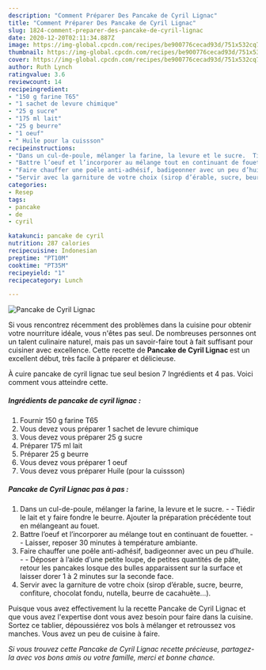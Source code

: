 ```yaml
---
description: "Comment Préparer Des Pancake de Cyril Lignac"
title: "Comment Préparer Des Pancake de Cyril Lignac"
slug: 1824-comment-preparer-des-pancake-de-cyril-lignac
date: 2020-12-20T02:11:34.887Z
image: https://img-global.cpcdn.com/recipes/be900776cecad93d/751x532cq70/pancake-de-cyril-lignac-photo-principale-de-la-recette.jpg
thumbnail: https://img-global.cpcdn.com/recipes/be900776cecad93d/751x532cq70/pancake-de-cyril-lignac-photo-principale-de-la-recette.jpg
cover: https://img-global.cpcdn.com/recipes/be900776cecad93d/751x532cq70/pancake-de-cyril-lignac-photo-principale-de-la-recette.jpg
author: Ruth Lynch
ratingvalue: 3.6
reviewcount: 14
recipeingredient:
- "150 g farine T65"
- "1 sachet de levure chimique"
- "25 g sucre"
- "175 ml lait"
- "25 g beurre"
- "1 oeuf"
- " Huile pour la cuissson"
recipeinstructions:
- "Dans un cul-de-poule, mélanger la farine, la levure et le sucre.  Tiédir le lait et y faire fondre le beurre. Ajouter la préparation précédente tout en mélangeant au fouet."
- "Battre l’oeuf et l’incorporer au mélange tout en continuant de fouetter.  Laisser, reposer 30 minutes à température ambiante."
- "Faire chauffer une poêle anti-adhésif, badigeonner avec un peu d’huile.  Déposer à l’aide d’une petite loupe, de petites quantités de pâte, retour les pancakes losque des bulles apparaissent sur la surface et laisser dorer 1 à 2 minutes sur la seconde face."
- "Servir avec la garniture de votre choix (sirop d’érable, sucre, beurre, confiture, chocolat fondu, nutella, beurre de cacahuète…)."
categories:
- Resep
tags:
- pancake
- de
- cyril

katakunci: pancake de cyril 
nutrition: 287 calories
recipecuisine: Indonesian
preptime: "PT10M"
cooktime: "PT35M"
recipeyield: "1"
recipecategory: Lunch

---
```



![Pancake de Cyril Lignac](https://img-global.cpcdn.com/recipes/be900776cecad93d/751x532cq70/pancake-de-cyril-lignac-photo-principale-de-la-recette.jpg)

Si vous rencontrez récemment des problèmes dans la cuisine pour obtenir votre nourriture idéale, vous n'êtes pas seul. De nombreuses personnes ont un talent culinaire naturel, mais pas un savoir-faire tout à fait suffisant pour cuisiner avec excellence. Cette recette de <strong> Pancake de Cyril Lignac </strong> est un excellent début, très facile à préparer et délicieuse.

<!--inarticleads1-->

À cuire pancake de cyril lignac tue seul besion 7 Ingrédients et 4 pas. Voici comment vous atteindre cette.

##### Ingrédients de pancake de cyril lignac :

1. Fournir 150 g farine T65
1. Vous devez vous préparer 1 sachet de levure chimique
1. Vous devez vous préparer 25 g sucre
1. Préparer 175 ml lait
1. Préparer 25 g beurre
1. Vous devez vous préparer 1 oeuf
1. Vous devez vous préparer  Huile (pour la cuissson)




<!--inarticleads2-->

##### Pancake de Cyril Lignac pas à pas :

1. Dans un cul-de-poule, mélanger la farine, la levure et le sucre. -  - Tiédir le lait et y faire fondre le beurre. Ajouter la préparation précédente tout en mélangeant au fouet.
1. Battre l’oeuf et l’incorporer au mélange tout en continuant de fouetter. -  - Laisser, reposer 30 minutes à température ambiante.
1. Faire chauffer une poêle anti-adhésif, badigeonner avec un peu d’huile. -  - Déposer à l’aide d’une petite loupe, de petites quantités de pâte, retour les pancakes losque des bulles apparaissent sur la surface et laisser dorer 1 à 2 minutes sur la seconde face.
1. Servir avec la garniture de votre choix (sirop d’érable, sucre, beurre, confiture, chocolat fondu, nutella, beurre de cacahuète…).




<!--inarticleads1-->

<p>
Puisque vous avez effectivement lu la recette Pancake de Cyril Lignac et que vous avez l'expertise dont vous avez besoin pour faire dans la cuisine. Sortez ce tablier, dépoussiérez vos bols à mélanger et retroussez vos manches. Vous avez un peu de cuisine à faire.
</p>

<p>
<i>Si vous trouvez cette Pancake de Cyril Lignac recette précieuse, partagez-la avec vos bons amis ou votre famille, merci et bonne chance.</i>
</p>
